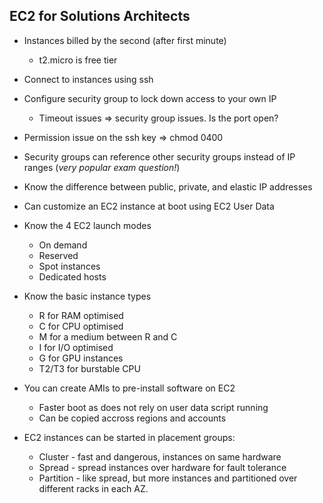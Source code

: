 EC2 for Solutions Architects
----------------------------
- Instances billed by the second (after first minute)
    - t2.micro is free tier
- Connect to instances using ssh
- Configure security group to lock down access to your own IP
    - Timeout issues => security group issues. Is the port open?
- Permission issue on the ssh key => chmod 0400 <pem-file>
- Security groups can reference other security groups instead of IP
  ranges (*very popular exam question!*)
- Know the difference between public, private, and elastic IP addresses
- Can customize an EC2 instance at boot using EC2 User Data

- Know the 4 EC2 launch modes
    - On demand
    - Reserved
    - Spot instances
    - Dedicated hosts

- Know the basic instance types
    - R for RAM optimised
    - C for CPU optimised
    - M for a medium between R and C
    - I for I/O optimised
    - G for GPU instances
    - T2/T3 for burstable CPU

- You can create AMIs to pre-install software on EC2
    - Faster boot as does not rely on user data script running
    - Can be copied accross regions and accounts

- EC2 instances can be started in placement groups:
    - Cluster - fast and dangerous, instances on same hardware
    - Spread - spread instances over hardware for fault tolerance
    - Partition - like spread, but more instances and partitioned over
                  different racks in each AZ.
